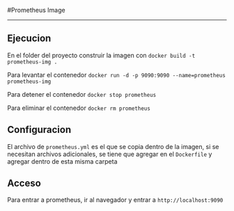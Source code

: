 #Prometheus Image

---

## Ejecucion
En el folder del proyecto construir la imagen con `docker build -t prometheus-img .`

Para levantar el contenedor `docker run -d -p 9090:9090 --name=prometheus prometheus-img`

Para detener el contenedor `docker stop prometheus`

Para eliminar el contenedor `docker rm prometheus`

## Configuracion

El archivo de `prometheus.yml` es el que se copia dentro de la imagen, si se necesitan archivos
adicionales, se tiene que agregar en el `Dockerfile` y agregar dentro de esta misma carpeta


## Acceso

Para entrar a prometheus, ir al navegador y entrar a `http://localhost:9090`
